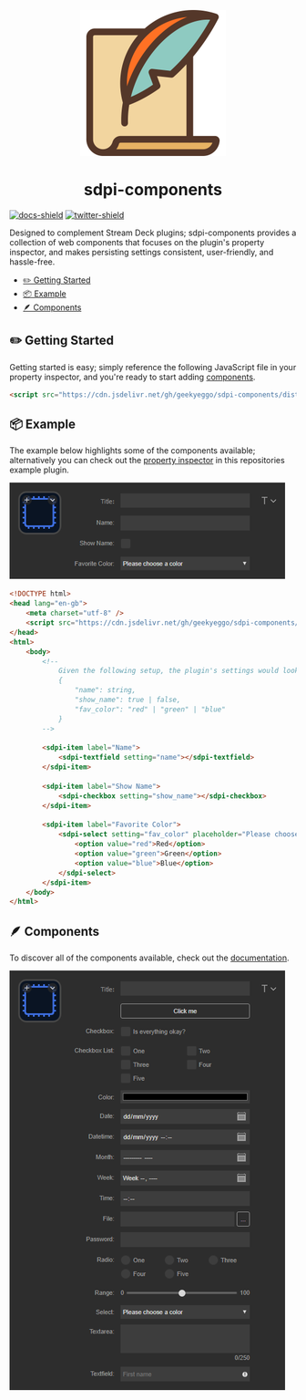 <p align="center">
  <a href="https://sdpi-components.dev" title="sdpi-components"><img src="assets/logo.svg" alt="sdpi-components Logo" height="256" width="256"/></a>
</p>
<h1 align="center">sdpi-components</h1>

[![docs-shield]](https://sdpi-components.dev) [![twitter-shield]](https://twitter.com/geekyeggo)

Designed to complement Stream Deck plugins; sdpi-components provides a collection of web components that focuses on the plugin's property inspector, and makes persisting settings consistent, user-friendly, and hassle-free.

-   [✏️ Getting Started](#%EF%B8%8F-getting-started)
-   [📦 Example](#-example)
-   [🪶 Components](#-components)

## ✏️ Getting Started

Getting started is easy; simply reference the following JavaScript file in your property inspector, and you're ready to start adding [components](https://sdpi-components.dev/docs/components).

```html
<script src="https://cdn.jsdelivr.net/gh/geekyeggo/sdpi-components/dist/sdpi-components.js"></script>
```

## 📦 Example

The example below highlights some of the components available; alternatively you can check out the [property inspector](./example/pi/index.html) in this repositories example plugin.

![The property inspector, in the Elgato Stream Deck software, with components from sdpi-components](./assets/example.png 'Example of sdpi-components in the property inspector')

```html
<!DOCTYPE html>
<head lang="en-gb">
    <meta charset="utf-8" />
    <script src="https://cdn.jsdelivr.net/gh/geekyeggo/sdpi-components/dist/sdpi-components.js"></script>
</head>
<html>
    <body>
        <!--
            Given the following setup, the plugin's settings would look like this:
            {
                "name": string,
                "show_name": true | false,
                "fav_color": "red" | "green" | "blue"
            }
        -->

        <sdpi-item label="Name">
            <sdpi-textfield setting="name"></sdpi-textfield>
        </sdpi-item>

        <sdpi-item label="Show Name">
            <sdpi-checkbox setting="show_name"></sdpi-checkbox>
        </sdpi-item>

        <sdpi-item label="Favorite Color">
            <sdpi-select setting="fav_color" placeholder="Please choose a color">
                <option value="red">Red</option>
                <option value="green">Green</option>
                <option value="blue">Blue</option>
            </sdpi-select>
        </sdpi-item>
    </body>
</html>
```

## 🪶 Components

To discover all of the components available, check out the [documentation](https://sdpi-components.dev/docs/components).

[![The property inspector with all of the components found in the sdpi-components library](./assets/all-components.png 'Some of the components in sdpi-components')](https://sdpi-components.dev/docs/components)

[twitter-shield]: https://img.shields.io/static/v1?style=flat-square&message=GeekyEggo&logo=Twitter&label=&color=blue&logoColor=white&labelColor=grey
[docs-shield]: https://img.shields.io/static/v1?style=flat-square&message=Documentation&logo=readthedocs&label=&color=orange&logoColor=white&labelColor=grey
